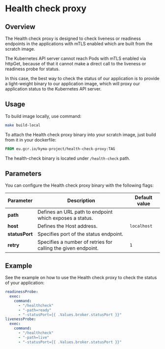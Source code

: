 # Health check proxy

## Overview

The Health check proxy is designed to check liveness or readiness endpoints in the applications with mTLS enabled which are built from the scratch image.

The Kubernetes API server cannot reach Pods with mTLS enabled via httpGet, because of that it cannot make a direct call to the liveness or readiness probe for status.

In this case, the best way to check the status of our application is to provide a light-weight binary to our application image, which will proxy our application status to the Kubernetes API server.

## Usage

To build image locally, use command:

```bash
make build-local
```

To attach the Health check proxy binary into your scratch image, just build from it in your dockerfile:

```dockerfile
FROM eu.gcr.io/kyma-project/health-check-proxy:TAG
```

The health-check binary is located under `/health-check` path.

## Parameters

You can configure the Health check proxy binary with the following flags:

| Parameter | Description | Default value |
|-----------|-------------|---------------|
| **path** | Defines an URL path to endpoint which exposes a status. |  |
| **host** | Defines the Host address. | `localhost` |
| **statusPort** | Specifies port of the status endpoint. |  |
| **retry** | Specifies a number of retries for calling the given endpoint. | `1` |

## Example

See the example on how to use the Health check proxy to check the status of your application:

```yaml
readinessProbe:
  exec:
    command:
      - "/healthcheck"
      - "-path=ready"
      - "-statusPort={{ .Values.broker.statusPort }}"
livenessProbe:
  exec:
    command:
      - "/healthcheck"
      - "-path=live"
      - "-statusPort={{ .Values.broker.statusPort }}"
```
